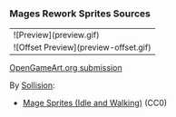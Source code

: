 ### Mages Rework Sprites Sources

<table style="border: 0px;">
  <tr style="border: 0px;">
    <td style="border: 0px; vertical-align: top;">
      ![Preview](preview.gif)
    </td>
  </tr>
  <tr style="border: 0px;">
    <td style="border: 0px; vertical-align: top;">
      ![Offset Preview](preview-offset.gif)
    </td>
  </tr>
</table>

[OpenGameArt.org submission](https://opengameart.org/node/76967)

By [Sollision](https://opengameart.org/user/30796):
- [Mage Sprites (Idle and Walking)](https://opengameart.org/node/52761) (CC0)

